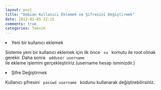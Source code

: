 ```yaml
---
layout: post
title: "Debian Kullanıcı Eklemek ve Şifresini Değiştirmek"
date: 2012-03-05 22:15
comments: true
categories: Teknik
---
```



<li> Yeni bir kullanıcı eklemek </li>

Sisteme yeni bir kullanıcı eklemek için ilk önce <code> su </code> komutu ile root olmak gerekir.
Daha sonra <code> adduser username </code> ile ekleme işlemini gerçekleştiririz.(username hesap isminizdir.)

<li> Şifre Değiştirmek </li>

Kullanıcı şifresini <code> passwd username </code> kodunu kullanarak değiştirebilirsiniz.
